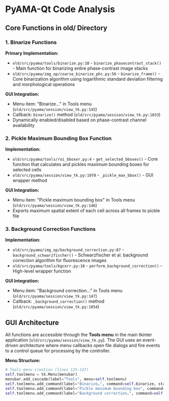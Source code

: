 # PyAMA-Qt Code Analysis

## Core Functions in old/ Directory

### 1. Binarize Functions

**Primary Implementation:**
- `old/src/pyama/tools/binarize.py:10` - `binarize_phasecontrast_stack()` - Main function for binarizing entire phase-contrast image stacks
- `old/src/pyama/img_op/coarse_binarize_phc.py:56` - `binarize_frame()` - Core binarization algorithm using logarithmic standard deviation filtering and morphological operations

**GUI Integration:**
- Menu item: "Binarize…" in Tools menu (`old/src/pyama/session/view_tk.py:145`)
- Callback: `binarize()` method (`old/src/pyama/session/view_tk.py:1033`)
- Dynamically enabled/disabled based on phase-contrast channel availability

### 2. Pickle Maximum Bounding Box Function

**Implementation:**
- `old/src/pyama/tools/roi_bboxer.py:4` - `get_selected_bboxes()` - Core function that calculates and pickles maximum bounding boxes for selected cells
- `old/src/pyama/session/view_tk.py:1078` - `_pickle_max_bbox()` - GUI wrapper method

**GUI Integration:**
- Menu item: "Pickle maximum bounding box" in Tools menu (`old/src/pyama/session/view_tk.py:146`)
- Exports maximum spatial extent of each cell across all frames to pickle file

### 3. Background Correction Functions

**Implementation:**
- `old/src/pyama/img_op/background_correction.py:87` - `background_schwarzfischer()` - Schwarzfischer et al. background correction algorithm for fluorescence images
- `old/src/pyama/tools/bgcorr.py:10` - `perform_background_correction()` - High-level wrapper function

**GUI Integration:**
- Menu item: "Background correction…" in Tools menu (`old/src/pyama/session/view_tk.py:147`)
- Callback: `_background_correction()` method (`old/src/pyama/session/view_tk.py:1054`)

## GUI Architecture

All functions are accessible through the **Tools menu** in the main tkinter application (`old/src/pyama/session/view_tk.py`). The GUI uses an event-driven architecture where menu callbacks open file dialogs and fire events to a control queue for processing by the controller.

**Menu Structure:**
```python
# Tools menu creation (lines 125-147)
self.toolmenu = tk.Menu(menubar)
menubar.add_cascade(label="Tools", menu=self.toolmenu)
self.toolmenu.add_command(label="Binarize…", command=self.binarize, state=tk.DISABLED)
self.toolmenu.add_command(label="Pickle maximum bounding box", command=self._pickle_max_bbox)
self.toolmenu.add_command(label="Background correction…", command=self._background_correction)
```
